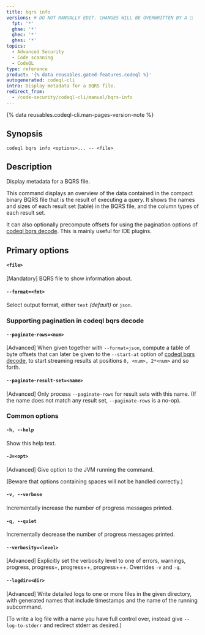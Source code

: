 ```yaml
---
title: bqrs info
versions: # DO NOT MANUALLY EDIT. CHANGES WILL BE OVERWRITTEN BY A 🤖
  fpt: '*'
  ghae: '*'
  ghec: '*'
  ghes: '*'
topics:
  - Advanced Security
  - Code scanning
  - CodeQL
type: reference
product: '{% data reusables.gated-features.codeql %}'
autogenerated: codeql-cli
intro: Display metadata for a BQRS file.
redirect_from:
  - /code-security/codeql-cli/manual/bqrs-info
---
```



<!-- Content after this section is automatically generated -->

{% data reusables.codeql-cli.man-pages-version-note %}

## Synopsis

```shell copy
codeql bqrs info <options>... -- <file>
```

## Description

Display metadata for a BQRS file.

This command displays an overview of the data contained in the compact
binary BQRS file that is the result of executing a query. It shows the
names and sizes of each result set (table) in the BQRS file, and the
column types of each result set.

It can also optionally precompute offsets for using the pagination
options of [codeql bqrs decode](/code-security/codeql-cli/codeql-cli-manual/bqrs-decode). This is mainly useful for IDE plugins.

## Primary options

#### `<file>`

\[Mandatory] BQRS file to show information about.

#### `--format=<fmt>`

Select output format, either `text` _(default)_ or `json`.

### Supporting pagination in codeql bqrs decode

#### `--paginate-rows=<num>`

\[Advanced] When given together with `--format=json`, compute a table
of byte offsets that can later be given to the `--start-at` option of
[codeql bqrs decode](/code-security/codeql-cli/codeql-cli-manual/bqrs-decode), to start streaming results at positions `0, <num>, 2*<num>` and so
forth.

#### `--paginate-result-set=<name>`

\[Advanced] Only process `--paginate-rows` for result sets with this
name. (If the name does not match any result set, `--paginate-rows` is a
no-op).

### Common options

#### `-h, --help`

Show this help text.

#### `-J=<opt>`

\[Advanced] Give option to the JVM running the command.

(Beware that options containing spaces will not be handled correctly.)

#### `-v, --verbose`

Incrementally increase the number of progress messages printed.

#### `-q, --quiet`

Incrementally decrease the number of progress messages printed.

#### `--verbosity=<level>`

\[Advanced] Explicitly set the verbosity level to one of errors,
warnings, progress, progress+, progress++, progress+++. Overrides `-v`
and `-q`.

#### `--logdir=<dir>`

\[Advanced] Write detailed logs to one or more files in the given
directory, with generated names that include timestamps and the name of
the running subcommand.

(To write a log file with a name you have full control over, instead
give `--log-to-stderr` and redirect stderr as desired.)
